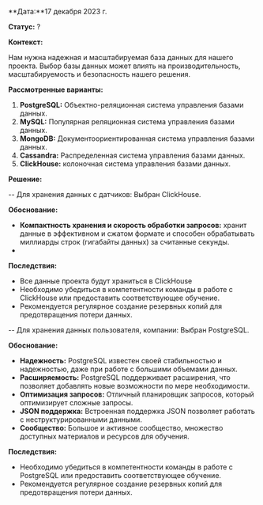 
**Дата:**17 декабря 2023 г.

**Статус:** ?

**Контекст:**

Нам нужна надежная и масштабируемая база данных для нашего проекта. Выбор базы данных может влиять на производительность, масштабируемость и безопасность нашего решения.

**Рассмотренные варианты:**

1. **PostgreSQL:** Объектно-реляционная система управления базами данных.
2. **MySQL:** Популярная реляционная система управления базами данных.
3. **MongoDB:** Документоориентированная система управления базами данных.
4. **Cassandra:** Распределенная система управления базами данных.
5. **ClickHouse:** колоночная система управления базами данных.


**Решение:**

--
Для хранения данных с датчиков: 
Выбран ClickHouse.

**Обоснование:**
- **Компактность хранения и скорость обработки запросов:** хранит данные в эффективном и сжатом формате и способен обрабатывать миллиарды строк (гигабайты данных) за считанные секунды.
- 
  
**Последствия:**

- Все данные проекта будут храниться в ClickHouse
- Необходимо убедиться в компетентности команды в работе с ClickHouse или предоставить соответствующее обучение.
- Рекомендуется регулярное создание резервных копий для предотвращения потери данных.

-- 
Для хранения данных пользователя, компании:
Выбран PostgreSQL.

**Обоснование:**

- **Надежность:** PostgreSQL известен своей стабильностью и надежностью, даже при работе с большими объемами данных.
- **Расширяемость:** PostgreSQL поддерживает расширения, что позволяет добавлять новые возможности по мере необходимости.
- **Оптимизация запросов:** Отличный планировщик запросов, который оптимизирует сложные запросы.
- **JSON поддержка:** Встроенная поддержка JSON позволяет работать с неструктурированными данными.
- **Сообщество:** Большое и активное сообщество, множество доступных материалов и ресурсов для обучения.
  
**Последствия:**

- Необходимо убедиться в компетентности команды в работе с PostgreSQL или предоставить соответствующее обучение.
- Рекомендуется регулярное создание резервных копий для предотвращения потери данных.

